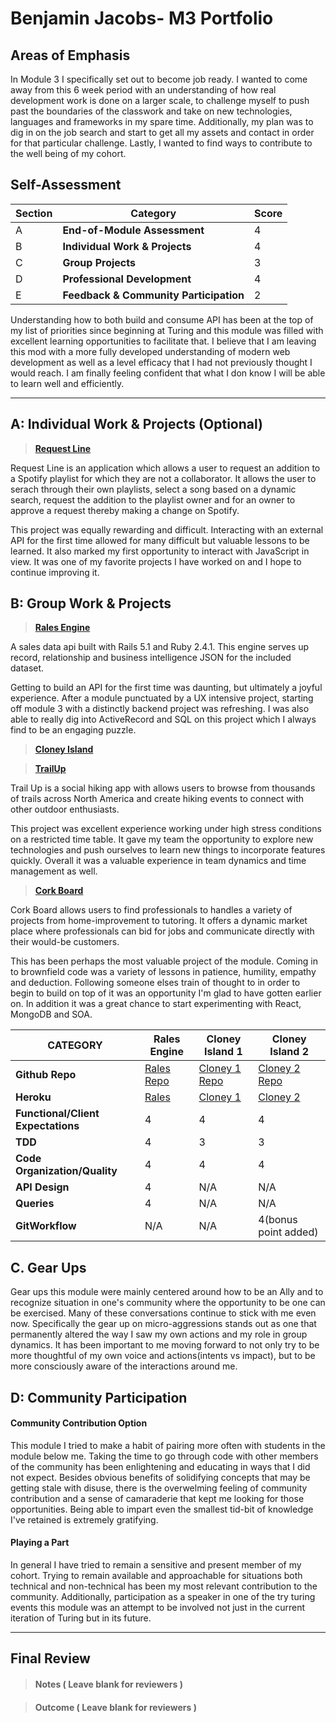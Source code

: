 # Benjamin Jacobs- M3 Portfolio

## Areas of Emphasis

In Module 3 I specifically set out to become job ready. I wanted to come away from this 6 week period with an understanding of how real development work is done on a larger scale, to challenge myself to push past the boundaries of the classwork and take on new technologies, languages and frameworks in my spare time. Additionally, my plan was to dig in on the job search and start to get all my assets and contact in order for that particular challenge. Lastly, I wanted to find ways to contribute to the well being of my cohort.

## Self-Assessment

| Section | Category | Score |
| --- | ----- | --- |
| A | **End-of-Module Assessment** | 4 |
| B | **Individual Work & Projects** | 4 |
| C | **Group Projects** | 3 |
| D | **Professional Development** | 4 |
| E | **Feedback & Community Participation** | 2 |

Understanding how to both build and consume API has been at the top of my list of priorities since beginning at Turing and this module was filled with excellent learning opportunities to facilitate that. I believe that I am leaving this mod with a more fully developed understanding of modern web development as well as a level efficacy that I had not previously thought I would reach. I am finally feeling confident that what I don know I will be able to learn well and efficiently.

-----------------------

## A: Individual Work & Projects (Optional)

> **[Request Line](https://github.com/Benjaminpjacobs/request-line)**

Request Line is an application which allows a user to request an addition to a Spotify playlist for which they are not a collaborator. It allows the user to serach through their own playlists, select a song based on a dynamic search, request the addition to the playlist owner and for an owner to approve a request thereby making a change on Spotify.

This project was equally rewarding and difficult. Interacting with an external API for the first time allowed for many difficult but valuable lessons to be learned. It also marked my first opportunity to interact with JavaScript in view. It was one of my favorite projects I have worked on and I hope to continue improving it.


## B: Group Work & Projects

> **[Rales Engine](https://github.com/Benjaminpjacobs/rails-engine)** 

A sales data api built with Rails 5.1 and Ruby 2.4.1. This engine serves up record, relationship and business intelligence     JSON for the included dataset.

Getting to build an API for the first time was daunting, but ultimately a joyful experience. After a module punctuated by a UX intensive project, starting off module 3 with a distinctly backend project was refreshing. I was also able to really dig into ActiveRecord and SQL on this project which I always find to be an engaging puzzle.

> **[Cloney Island](http://backend.turing.io/module3/projects/cloney_island/cloney_island)**

> **[TrailUp](https://github.com/Benjaminpjacobs/trail-up)**

Trail Up is a social hiking app with allows users to browse from thousands of trails across North America and create hiking events to connect with other outdoor enthusiasts.

This project was excellent experience working under high stress conditions on a restricted time table. It gave my team the opportunity to explore new technologies and push ourselves to learn new things to incorporate features quickly. Overall it was a valuable experience in team dynamics and time management as well.

> **[Cork Board](https://github.com/Benjaminpjacobs/corkboard)** 

Cork Board allows users to find professionals to handles a variety of projects from home-improvement to tutoring. It offers a dynamic market place where professionals can bid for jobs and communicate directly with their would-be customers.

This has been perhaps the most valuable project of the module. Coming in to brownfield code was a variety of lessons in patience, humility, empathy and deduction. Following someone elses train of thought to in order to begin to build on top of it was an opportunity I'm glad to have gotten earlier on. In addition it was a great chance to start experimenting with React, MongoDB and SOA.

| CATEGORY | Rales Engine | Cloney Island 1 | Cloney Island 2 |
| --- | --- | --- | --- |
| **Github Repo** | [Rales Repo](https://github.com/Benjaminpjacobs/rails-engine) | [Cloney 1 Repo](https://github.com/Benjaminpjacobs/trail-up) | [Cloney 2 Repo](https://github.com/Benjaminpjacobs/corkboard) |
| **Heroku** | [Rales](https://sales-engine-api.herokuapp.com/apidocs/index.html) | [Cloney 1](https://trail-up.herokuapp.com/) | [Cloney 2](https://corkboard-services.herokuapp.com/) |
| **Functional/Client Expectations** | 4 | 4 | 4 |
| **TDD** | 4 | 3 | 3 |
| **Code Organization/Quality** | 4 | 4 | 4 |
| **API Design** | 4 | N/A | N/A |
| **Queries** | 4 | N/A | N/A |
| **GitWorkflow** | N/A | N/A | 4(bonus point added) |

## C. **Gear Ups**

Gear ups this module were mainly centered around how to be an Ally and to recognize situation in one's community where the opportunity to be one can be exercised. Many of these conversations continue to stick with me even now. Specifically the gear up on micro-aggressions stands out as one that permanently altered the way I saw my own actions and my role in group dynamics. It has been important to me moving forward to not only try to be more thoughtful of my own voice and actions(intents vs impact), but to be more consciously aware of the interactions around me. 

## D: Community Participation

#### **Community Contribution Option**

This module I tried to make a habit of pairing more often with students in the module below me. Taking the time to go through code with other members of the community has been enlightening and educating in ways that I did not expect. Besides obvious benefits of solidifying concepts that may be getting stale with disuse, there is the overwelming feeling of community contribution and a sense of camaraderie that kept me looking for those opportunities. Being able to impart even the smallest tid-bit of knowledge I've retained is extremely gratifying.

#### **Playing a Part**

In general I have tried to remain a sensitive and present member of my cohort. Trying to remain available and approachable for situations both technical and non-technical has been my most relevant contribution to the community. Additionally, participation as a speaker in one of the try turing events this module was an attempt to be involved not just in the current iteration of Turing but in its future.

------------------

## Final Review

> #### Notes ( Leave blank for reviewers )

> #### Outcome ( Leave blank for reviewers )
